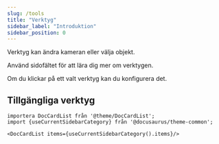 ```yaml
---
slug: /tools
title: "Verktyg"
sidebar_label: "Introduktion"
sidebar_position: 0
---
```



Verktyg kan ändra kameran eller välja objekt.

Använd sidofältet för att lära dig mer om verktygen.

Om du klickar på ett valt verktyg kan du konfigurera det.

## Tillgängliga verktyg

```mdx-code-block
importera DocCardList från '@theme/DocCardList';
import {useCurrentSidebarCategory} från '@docusaurus/theme-common';

<DocCardList items={useCurrentSidebarCategory().items}/>
```
